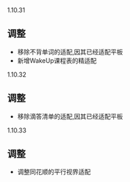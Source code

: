 1.10.31

## 调整

- 移除不背单词的适配,因其已经适配平板
- 新增WakeUp课程表的精适配


1.10.32

## 调整

- 移除滴答清单的适配,因其已经适配平板

1.10.33

## 调整

- 调整同花顺的平行视界适配